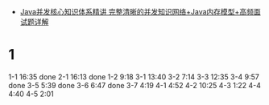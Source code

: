 
- [Java并发核心知识体系精讲 完整清晰的并发知识网络+Java内存模型+高频面试题详解](https://coding.imooc.com/class/362.html)

# 1
1-1 16:35 done
2-1 16:13 done
1-2 9:18
3-1 13:40
3-2 7:14
3-3 12:35
3-4 9:57 done
3-5 5:39 done
3-6 6:47 done
3-7 4:19
4-1 4:52
4-2 10:25
4-3 1:22
4-4 4:40
4-5 2:01

